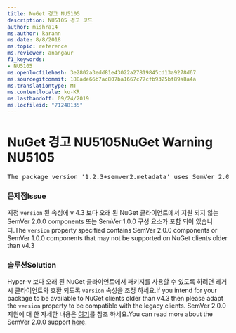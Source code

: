 ```yaml
---
title: NuGet 경고 NU5105
description: NU5105 경고 코드
author: mishra14
ms.author: karann
ms.date: 8/8/2018
ms.topic: reference
ms.reviewer: anangaur
f1_keywords:
- NU5105
ms.openlocfilehash: 3e2802a3edd81e43022a27819845cd13a9278d67
ms.sourcegitcommit: 188ade66b7ac807ba1667c77cfb9325bf89a8a4a
ms.translationtype: MT
ms.contentlocale: ko-KR
ms.lasthandoff: 09/24/2019
ms.locfileid: "71248135"
---
```

# <a name="nuget-warning-nu5105"></a><span data-ttu-id="76b54-103">NuGet 경고 NU5105</span><span class="sxs-lookup"><span data-stu-id="76b54-103">NuGet Warning NU5105</span></span>
<pre>The package version '1.2.3+semver2.metadata' uses SemVer 2.0.0 or components of SemVer 1.0.0 that are not supported on legacy clients. Change the package version to a SemVer 1.0.0 string. If the version contains a release label it must start with a letter. This message can be ignored if the package is not intended for older clients.</pre>

### <a name="issue"></a><span data-ttu-id="76b54-104">문제점</span><span class="sxs-lookup"><span data-stu-id="76b54-104">Issue</span></span>

<span data-ttu-id="76b54-105">지정 `version` 된 속성에 v 4.3 보다 오래 된 NuGet 클라이언트에서 지원 되지 않는 SemVer 2.0.0 components 또는 SemVer 1.0.0 구성 요소가 포함 되어 있습니다.</span><span class="sxs-lookup"><span data-stu-id="76b54-105">The `version` property specified contains SemVer 2.0.0 components or SemVer 1.0.0 components that may not be supported on NuGet clients older than v4.3</span></span>


### <a name="solution"></a><span data-ttu-id="76b54-106">솔루션</span><span class="sxs-lookup"><span data-stu-id="76b54-106">Solution</span></span>

<span data-ttu-id="76b54-107">Hyper-v 보다 오래 된 NuGet 클라이언트에서 패키지를 사용할 수 있도록 하려면 레거시 클라이언트와 호환 되도록 `version` 속성을 조정 하세요.</span><span class="sxs-lookup"><span data-stu-id="76b54-107">If you intend for your package to be available to NuGet clients older than v4.3 then please adapt the `version` property to be compatible with the legacy clients.</span></span> <span data-ttu-id="76b54-108">SemVer 2.0.0 지원에 대 한 자세한 내용은 [여기](https://github.com/NuGet/Home/wiki/SemVer-2.0.0-support)를 참조 하세요.</span><span class="sxs-lookup"><span data-stu-id="76b54-108">You can read more about the SemVer 2.0.0 support [here](https://github.com/NuGet/Home/wiki/SemVer-2.0.0-support).</span></span>

